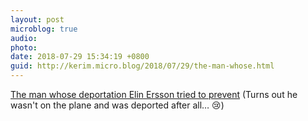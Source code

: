 ```yaml
---
layout: post
microblog: true
audio: 
photo: 
date: 2018-07-29 15:34:19 +0800
guid: http://kerim.micro.blog/2018/07/29/the-man-whose.html
---
```

[The man whose deportation Elin Ersson tried to prevent](https://www.dw.com/en/the-man-whose-deportation-elin-ersson-tried-to-prevent/a-44841129?maca=en-Facebook-sharing) (Turns out he wasn't on the plane and was deported after all… 😢)
